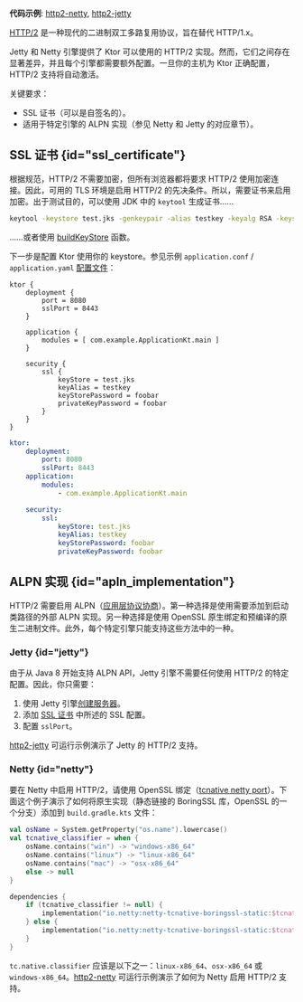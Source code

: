 [//]: # (title: HTTP/2)

<show-structure for="chapter" depth="2"/>

<tldr>
<p>
<b>代码示例</b>: <a href="https://github.com/ktorio/ktor-documentation/tree/%ktor_version%/codeSnippets/snippets/http2-netty">http2-netty</a>, <a href="https://github.com/ktorio/ktor-documentation/tree/%ktor_version%/codeSnippets/snippets/http2-jetty">http2-jetty</a>
</p>
</tldr>

[HTTP/2](https://en.wikipedia.org/wiki/HTTP/2) 是一种现代的二进制双工多路复用协议，旨在替代 HTTP/1.x。

Jetty 和 Netty 引擎提供了 Ktor 可以使用的 HTTP/2 实现。然而，它们之间存在显著差异，并且每个引擎都需要额外配置。一旦你的主机为 Ktor 正确配置，HTTP/2 支持将自动激活。

关键要求：

*   SSL 证书（可以是自签名的）。
*   适用于特定引擎的 ALPN 实现（参见 Netty 和 Jetty 的对应章节）。

## SSL 证书 {id="ssl_certificate"}

根据规范，HTTP/2 不需要加密，但所有浏览器都将要求 HTTP/2 使用加密连接。因此，可用的 TLS 环境是启用 HTTP/2 的先决条件。所以，需要证书来启用加密。出于测试目的，可以使用 JDK 中的 `keytool` 生成证书……

```bash
keytool -keystore test.jks -genkeypair -alias testkey -keyalg RSA -keysize 4096 -validity 5000 -dname 'CN=localhost, OU=ktor, O=ktor, L=Unspecified, ST=Unspecified, C=US'
```

……或者使用 [buildKeyStore](server-ssl.md) 函数。

下一步是配置 Ktor 使用你的 keystore。参见示例 `application.conf` / `application.yaml` [配置文件](server-configuration-file.topic)：

<Tabs group="config">
<TabItem title="application.conf" group-key="hocon">

```shell
ktor {
    deployment {
        port = 8080
        sslPort = 8443
    }

    application {
        modules = [ com.example.ApplicationKt.main ]
    }

    security {
        ssl {
            keyStore = test.jks
            keyAlias = testkey
            keyStorePassword = foobar
            privateKeyPassword = foobar
        }
    }
}

```

</TabItem>
<TabItem title="application.yaml" group-key="yaml">

```yaml
ktor:
    deployment:
        port: 8080
        sslPort: 8443
    application:
        modules:
            - com.example.ApplicationKt.main

    security:
        ssl:
            keyStore: test.jks
            keyAlias: testkey
            keyStorePassword: foobar
            privateKeyPassword: foobar
```

</TabItem>
</Tabs>

## ALPN 实现 {id="apln_implementation"}

HTTP/2 需要启用 ALPN（[应用层协议协商](https://en.wikipedia.org/wiki/Application-Layer_Protocol_Negotiation)）。第一种选择是使用需要添加到启动类路径的外部 ALPN 实现。另一种选择是使用 OpenSSL 原生绑定和预编译的原生二进制文件。此外，每个特定引擎只能支持这些方法中的一种。

### Jetty {id="jetty"}

由于从 Java 8 开始支持 ALPN API，Jetty 引擎不需要任何使用 HTTP/2 的特定配置。因此，你只需要：
1.  使用 Jetty 引擎[创建服务器](server-engines.md#choose-create-server)。
2.  添加 [SSL 证书](#ssl_certificate) 中所述的 SSL 配置。
3.  配置 `sslPort`。

[http2-jetty](https://github.com/ktorio/ktor-documentation/tree/%ktor_version%/codeSnippets/snippets/http2-jetty) 可运行示例演示了 Jetty 的 HTTP/2 支持。

### Netty {id="netty"}

要在 Netty 中启用 HTTP/2，请使用 OpenSSL 绑定（[tcnative netty port](https://netty.io/wiki/forked-tomcat-native.html)）。下面这个例子演示了如何将原生实现（静态链接的 BoringSSL 库，OpenSSL 的一个分支）添加到 `build.gradle.kts` 文件：

```kotlin
val osName = System.getProperty("os.name").lowercase()
val tcnative_classifier = when {
    osName.contains("win") -> "windows-x86_64"
    osName.contains("linux") -> "linux-x86_64"
    osName.contains("mac") -> "osx-x86_64"
    else -> null
}

dependencies {
    if (tcnative_classifier != null) {
        implementation("io.netty:netty-tcnative-boringssl-static:$tcnative_version:$tcnative_classifier")
    } else {
        implementation("io.netty:netty-tcnative-boringssl-static:$tcnative_version")
    }
}
```

`tc.native.classifier` 应该是以下之一：`linux-x86_64`、`osx-x86_64` 或 `windows-x86_64`。[http2-netty](https://github.com/ktorio/ktor-documentation/tree/%ktor_version%/codeSnippets/snippets/http2-netty) 可运行示例演示了如何为 Netty 启用 HTTP/2 支持。